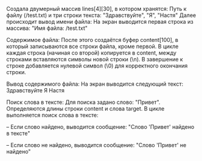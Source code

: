 Создала двумерный массив lines[4][30], в котором хранятся: Путь к файлу (/test.txt) и три строки текста: "Здравствуйте", "Я", "Настя" Далее происходит вывод имени файла: На экран выводится первая строка из массива: "Имя файла: /test.txt"

Содержимое файла: После этого создаётся буфер content[100], в который записываются все строки файла, кроме первой. В цикле каждая строка (начиная со второй) копируется в content, между строками вставляются символы новой строки (\n). В завершение к строке добавляется нулевой символ (\0) для корректного окончания строки.

Вывод содержимого файла: На экран выводится следующий текст: Здравствуйте Я Настя 

Поиск слова в тексте: Для поиска задано слово: "Привет". Определяются длины строки content и слова target. В цикле выполняется поиск слова в тексте:

– Если слово найдено, выводится сообщение: "Слово 'Привет' найдено в тексте"

– Если слово не найдено, выводится сообщение: "Слово 'Привет' не найдено"
